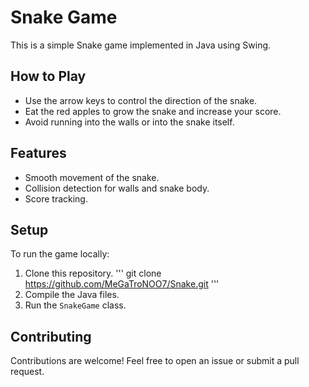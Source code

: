 # Snake Game

This is a simple Snake game implemented in Java using Swing.

## How to Play

- Use the arrow keys to control the direction of the snake.
- Eat the red apples to grow the snake and increase your score.
- Avoid running into the walls or into the snake itself.

## Features

- Smooth movement of the snake.
- Collision detection for walls and snake body.
- Score tracking.

## Setup

To run the game locally:

1. Clone this repository.
   '''
   git clone https://github.com/MeGaTroNOO7/Snake.git
   '''
3. Compile the Java files.
4. Run the `SnakeGame` class.

## Contributing

Contributions are welcome! Feel free to open an issue or submit a pull request.

